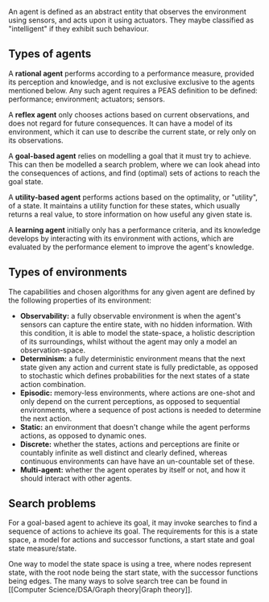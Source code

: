 An agent is defined as an abstract entity that observes the environment using sensors, and acts upon it using actuators. They maybe classified as "intelligent" if they exhibit such behaviour.

## Types of agents

A **rational agent** performs according to a performance measure, provided its perception and knowledge, and is not exclusive exclusive to the agents mentioned below. Any such agent requires a PEAS definition to be defined: performance; environment; actuators; sensors.

A **reflex agent** only chooses actions based on current observations, and does not regard for future consequences. It can have a model of its environment, which it can use to describe the current state, or rely only on its observations.

A **goal-based agent** relies on modelling a goal that it must try to achieve. This can then be modelled a search problem, where we can look ahead into the consequences of actions, and find (optimal) sets of actions to reach the goal state.

A **utility-based agent** performs actions based on the optimality, or "utility", of a state. It maintains a utility function for these states, which usually returns a real value, to store information on how useful any given state is.

A **learning agent** initially only has a performance criteria, and its knowledge develops by interacting with its environment with actions, which are evaluated by the performance element to improve the agent's knowledge.

## Types of environments

The capabilities and chosen algorithms for any given agent are defined by the following properties of its environment:

- **Observability:** a fully observable environment is when the agent's sensors can capture the entire state, with no hidden information. With this condition, it is able to model the state-space, a holistic description of its surroundings, whilst without the agent may only a model an observation-space.
- **Determinism:** a fully deterministic environment means that the next state given any action and current state is fully predictable, as opposed to stochastic which defines probabilities for the next states of a state action combination.
- **Episodic:** memory-less environments, where actions are one-shot and only depend on the current perceptions, as opposed to sequential environments, where a sequence of post actions is needed to determine the next action.
- **Static:** an environment that doesn't change while the agent performs actions, as opposed to dynamic ones.
- **Discrete:** whether the states, actions and perceptions are finite or countably infinite as well distinct and clearly defined, whereas continuous environments can have have an un-countable set of these.
- **Multi-agent:** whether the agent operates by itself or not, and how it should interact with other agents.

## Search problems

For a goal-based agent to achieve its goal, it may invoke searches to find a sequence of actions to achieve its goal. The requirements for this is a state space, a model for actions and successor functions, a start state and goal state measure/state.

One way to model the state space is using a tree, where nodes represent state, with the root node being the start state, with the successor functions being edges. The many ways to solve search tree can be found in [[Computer Science/DSA/Graph theory|Graph theory]].
